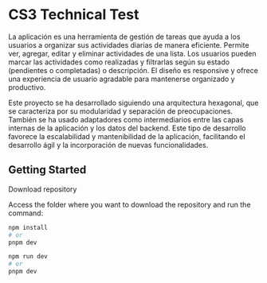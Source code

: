 # CS3 Technical Test

La aplicación es una herramienta de gestión de tareas que ayuda a los usuarios a organizar sus actividades diarias de manera eficiente. Permite ver, agregar, editar y eliminar actividades de una lista. Los usuarios pueden marcar las actividades como realizadas y filtrarlas según su estado (pendientes o completadas) o descripción. El diseño es responsive y ofrece una experiencia de usuario agradable para mantenerse organizado y productivo.


Este proyecto se ha desarrollado siguiendo una arquitectura hexagonal, que se caracteriza por su modularidad y separación de preocupaciones. También se ha usado adaptadores como intermediarios entre las capas internas de la aplicación y los datos del backend. Este tipo de desarrollo favorece la escalabilidad y mantenibilidad de la aplicación, facilitando el desarrollo ágil y la incorporación de nuevas funcionalidades.


## Getting Started
Download repository

Access the folder where you want to download the repository and run the command:

```bash
npm install
# or
pnpm dev
```
```bash
npm run dev
# or
pnpm dev
```